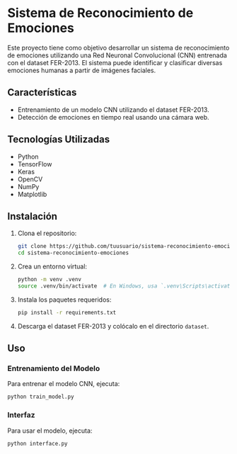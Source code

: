 # Sistema de Reconocimiento de Emociones

Este proyecto tiene como objetivo desarrollar un sistema de reconocimiento de emociones utilizando una Red Neuronal Convolucional (CNN) entrenada con el dataset FER-2013. El sistema puede identificar y clasificar diversas emociones humanas a partir de imágenes faciales.

## Características
- Entrenamiento de un modelo CNN utilizando el dataset FER-2013.
- Detección de emociones en tiempo real usando una cámara web.

## Tecnologías Utilizadas
- Python
- TensorFlow
- Keras
- OpenCV
- NumPy
- Matplotlib

## Instalación
1. Clona el repositorio:
    ```bash
    git clone https://github.com/tuusuario/sistema-reconocimiento-emociones.git
    cd sistema-reconocimiento-emociones
    ```

2. Crea un entorno virtual:
    ```bash
    python -m venv .venv
    source .venv/bin/activate  # En Windows, usa `.venv\Scripts\activate`
    ```

3. Instala los paquetes requeridos:
    ```bash
    pip install -r requirements.txt
    ```

4. Descarga el dataset FER-2013 y colócalo en el directorio `dataset`.

## Uso
### Entrenamiento del Modelo
Para entrenar el modelo CNN, ejecuta:
```bash
python train_model.py
```
### Interfaz
Para usar el modelo, ejecuta:
```bash
python interface.py
```
